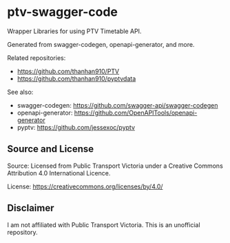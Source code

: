 # ptv-swagger-code
Wrapper Libraries for using PTV Timetable API. 

Generated from swagger-codegen, openapi-generator, and more.

Related repositories:
- https://github.com/thanhan910/PTV
- https://github.com/thanhan910/pyptvdata

See also:
- swagger-codegen: https://github.com/swagger-api/swagger-codegen
- openapi-generator: https://github.com/OpenAPITools/openapi-generator
- pyptv: https://github.com/jessexoc/pyptv

## Source and License

Source: Licensed from Public Transport Victoria under a Creative Commons Attribution 4.0 International Licence.

License: https://creativecommons.org/licenses/by/4.0/

## Disclaimer

I am not affiliated with Public Transport Victoria. This is an unofficial repository.
